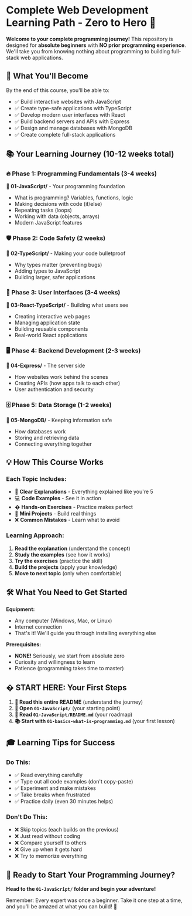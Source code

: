 # Complete Web Development Learning Path - Zero to Hero 🚀

**Welcome to your complete programming journey!** This repository is designed for **absolute beginners** with **NO prior programming experience**. We'll take you from knowing nothing about programming to building full-stack web applications.

## 🎯 What You'll Become

By the end of this course, you'll be able to:

- ✅ Build interactive websites with JavaScript
- ✅ Create type-safe applications with TypeScript
- ✅ Develop modern user interfaces with React
- ✅ Build backend servers and APIs with Express
- ✅ Design and manage databases with MongoDB
- ✅ Create complete full-stack applications

## 📚 Your Learning Journey (10-12 weeks total)

### 🔥 Phase 1: Programming Fundamentals (3-4 weeks)

**📁 01-JavaScript/** - Your programming foundation

- What is programming? Variables, functions, logic
- Making decisions with code (if/else)
- Repeating tasks (loops)
- Working with data (objects, arrays)
- Modern JavaScript features

### 🛡️ Phase 2: Code Safety (2 weeks)

**📁 02-TypeScript/** - Making your code bulletproof

- Why types matter (preventing bugs)
- Adding types to JavaScript
- Building larger, safer applications

### 🎨 Phase 3: User Interfaces (3-4 weeks)

**📁 03-React-TypeScript/** - Building what users see

- Creating interactive web pages
- Managing application state
- Building reusable components
- Real-world React applications

### 🖥️ Phase 4: Backend Development (2-3 weeks)

**📁 04-Express/** - The server side

- How websites work behind the scenes
- Creating APIs (how apps talk to each other)
- User authentication and security

### 🗄️ Phase 5: Data Storage (1-2 weeks)

**📁 05-MongoDB/** - Keeping information safe

- How databases work
- Storing and retrieving data
- Connecting everything together

## 💡 How This Course Works

### Each Topic Includes:

- 📖 **Clear Explanations** - Everything explained like you're 5
- 💻 **Code Examples** - See it in action
- �️ **Hands-on Exercises** - Practice makes perfect
- 🚀 **Mini Projects** - Build real things
- ❌ **Common Mistakes** - Learn what to avoid

### Learning Approach:

1. **Read the explanation** (understand the concept)
2. **Study the examples** (see how it works)
3. **Try the exercises** (practice the skill)
4. **Build the projects** (apply your knowledge)
5. **Move to next topic** (only when comfortable)

## 🛠️ What You Need to Get Started

**Equipment:**

- Any computer (Windows, Mac, or Linux)
- Internet connection
- That's it! We'll guide you through installing everything else

**Prerequisites:**

- **NONE!** Seriously, we start from absolute zero
- Curiosity and willingness to learn
- Patience (programming takes time to master)

## � START HERE: Your First Steps

1. **📖 Read this entire README** (understand the journey)
2. **📁 Open `01-JavaScript/`** (your starting point)
3. **📄 Read `01-JavaScript/README.md`** (your roadmap)
4. **📚 Start with `01-basics-what-is-programming.md`** (your first lesson)

## 🎓 Learning Tips for Success

### Do This:

- ✅ Read everything carefully
- ✅ Type out all code examples (don't copy-paste)
- ✅ Experiment and make mistakes
- ✅ Take breaks when frustrated
- ✅ Practice daily (even 30 minutes helps)

### Don't Do This:

- ❌ Skip topics (each builds on the previous)
- ❌ Just read without coding
- ❌ Compare yourself to others
- ❌ Give up when it gets hard
- ❌ Try to memorize everything

## 🎉 Ready to Start Your Programming Journey?

**Head to the `01-JavaScript/` folder and begin your adventure!**

Remember: Every expert was once a beginner. Take it one step at a time, and you'll be amazed at what you can build! 💪

